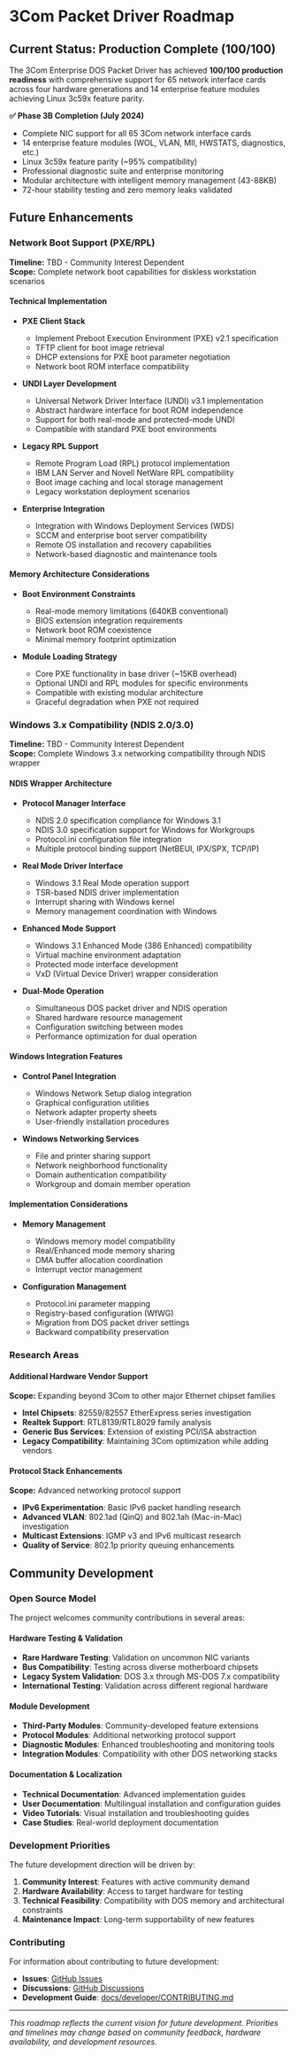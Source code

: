 # 3Com Packet Driver Roadmap

## Current Status: Production Complete (100/100)

The 3Com Enterprise DOS Packet Driver has achieved **100/100 production readiness** with comprehensive support for 65 network interface cards across four hardware generations and 14 enterprise feature modules achieving Linux 3c59x feature parity.

**✅ Phase 3B Completion (July 2024)**
- Complete NIC support for all 65 3Com network interface cards
- 14 enterprise feature modules (WOL, VLAN, MII, HWSTATS, diagnostics, etc.)
- Linux 3c59x feature parity (~95% compatibility)
- Professional diagnostic suite and enterprise monitoring
- Modular architecture with intelligent memory management (43-88KB)
- 72-hour stability testing and zero memory leaks validated

## Future Enhancements

### Network Boot Support (PXE/RPL)
**Timeline:** TBD - Community Interest Dependent  
**Scope:** Complete network boot capabilities for diskless workstation scenarios

#### Technical Implementation
- **PXE Client Stack**
  - Implement Preboot Execution Environment (PXE) v2.1 specification
  - TFTP client for boot image retrieval
  - DHCP extensions for PXE boot parameter negotiation
  - Network boot ROM interface compatibility

- **UNDI Layer Development**
  - Universal Network Driver Interface (UNDI) v3.1 implementation
  - Abstract hardware interface for boot ROM independence
  - Support for both real-mode and protected-mode UNDI
  - Compatible with standard PXE boot environments

- **Legacy RPL Support**
  - Remote Program Load (RPL) protocol implementation
  - IBM LAN Server and Novell NetWare RPL compatibility
  - Boot image caching and local storage management
  - Legacy workstation deployment scenarios

- **Enterprise Integration**
  - Integration with Windows Deployment Services (WDS)
  - SCCM and enterprise boot server compatibility
  - Remote OS installation and recovery capabilities
  - Network-based diagnostic and maintenance tools

#### Memory Architecture Considerations
- **Boot Environment Constraints**
  - Real-mode memory limitations (640KB conventional)
  - BIOS extension integration requirements
  - Network boot ROM coexistence
  - Minimal memory footprint optimization

- **Module Loading Strategy**
  - Core PXE functionality in base driver (~15KB overhead)
  - Optional UNDI and RPL modules for specific environments
  - Compatible with existing modular architecture
  - Graceful degradation when PXE not required

### Windows 3.x Compatibility (NDIS 2.0/3.0)
**Timeline:** TBD - Community Interest Dependent  
**Scope:** Complete Windows 3.x networking compatibility through NDIS wrapper

#### NDIS Wrapper Architecture
- **Protocol Manager Interface**
  - NDIS 2.0 specification compliance for Windows 3.1
  - NDIS 3.0 specification support for Windows for Workgroups
  - Protocol.ini configuration file integration
  - Multiple protocol binding support (NetBEUI, IPX/SPX, TCP/IP)

- **Real Mode Driver Interface**
  - Windows 3.1 Real Mode operation support
  - TSR-based NDIS driver implementation
  - Interrupt sharing with Windows kernel
  - Memory management coordination with Windows

- **Enhanced Mode Support**
  - Windows 3.1 Enhanced Mode (386 Enhanced) compatibility
  - Virtual machine environment adaptation
  - Protected mode interface development
  - VxD (Virtual Device Driver) wrapper consideration

- **Dual-Mode Operation**
  - Simultaneous DOS packet driver and NDIS operation
  - Shared hardware resource management
  - Configuration switching between modes
  - Performance optimization for dual operation

#### Windows Integration Features
- **Control Panel Integration**
  - Windows Network Setup dialog integration
  - Graphical configuration utilities
  - Network adapter property sheets
  - User-friendly installation procedures

- **Windows Networking Services**
  - File and printer sharing support
  - Network neighborhood functionality
  - Domain authentication compatibility
  - Workgroup and domain member operation

#### Implementation Considerations
- **Memory Management**
  - Windows memory model compatibility
  - Real/Enhanced mode memory sharing
  - DMA buffer allocation coordination
  - Interrupt vector management

- **Configuration Management**
  - Protocol.ini parameter mapping
  - Registry-based configuration (WfWG)
  - Migration from DOS packet driver settings
  - Backward compatibility preservation

### Research Areas

#### Additional Hardware Vendor Support
**Scope:** Expanding beyond 3Com to other major Ethernet chipset families
- **Intel Chipsets**: 82559/82557 EtherExpress series investigation
- **Realtek Support**: RTL8139/RTL8029 family analysis
- **Generic Bus Services**: Extension of existing PCI/ISA abstraction
- **Legacy Compatibility**: Maintaining 3Com optimization while adding vendors

#### Protocol Stack Enhancements
**Scope:** Advanced networking protocol support
- **IPv6 Experimentation**: Basic IPv6 packet handling research
- **Advanced VLAN**: 802.1ad (QinQ) and 802.1ah (Mac-in-Mac) investigation
- **Multicast Extensions**: IGMP v3 and IPv6 multicast research
- **Quality of Service**: 802.1p priority queuing enhancements

## Community Development

### Open Source Model
The project welcomes community contributions in several areas:

#### Hardware Testing & Validation
- **Rare Hardware Testing**: Validation on uncommon NIC variants
- **Bus Compatibility**: Testing across diverse motherboard chipsets  
- **Legacy System Validation**: DOS 3.x through MS-DOS 7.x compatibility
- **International Testing**: Validation across different regional hardware

#### Module Development
- **Third-Party Modules**: Community-developed feature extensions
- **Protocol Modules**: Additional networking protocol support
- **Diagnostic Modules**: Enhanced troubleshooting and monitoring tools
- **Integration Modules**: Compatibility with other DOS networking stacks

#### Documentation & Localization
- **Technical Documentation**: Advanced implementation guides
- **User Documentation**: Multilingual installation and configuration guides
- **Video Tutorials**: Visual installation and troubleshooting guides
- **Case Studies**: Real-world deployment documentation

### Development Priorities

The future development direction will be driven by:

1. **Community Interest**: Features with active community demand
2. **Hardware Availability**: Access to target hardware for testing
3. **Technical Feasibility**: Compatibility with DOS memory and architectural constraints
4. **Maintenance Impact**: Long-term supportability of new features

### Contributing

For information about contributing to future development:
- **Issues**: [GitHub Issues](https://github.com/yourusername/3com-packet-driver/issues)
- **Discussions**: [GitHub Discussions](https://github.com/yourusername/3com-packet-driver/discussions)
- **Development Guide**: [docs/developer/CONTRIBUTING.md](docs/developer/CONTRIBUTING.md)

---

*This roadmap reflects the current vision for future development. Priorities and timelines may change based on community feedback, hardware availability, and development resources.*